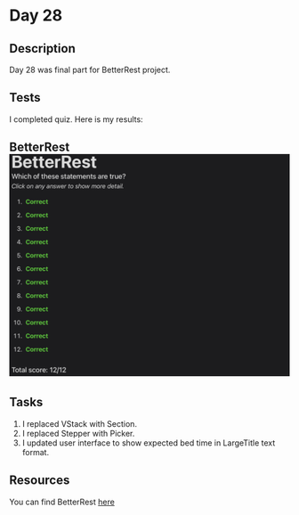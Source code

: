 # Day 28

## Description

Day 28 was final part for BetterRest project.

## Tests

I completed quiz.
Here is my results:

**BetterRest**
![BetterRest tests result](/Resources/Day_28/Results/BetterRest.png)
------

## Tasks

1. I replaced VStack with Section.
2. I replaced Stepper with Picker.
3. I updated user interface to show expected bed time in LargeTitle text format.

## Resources

You can find BetterRest [here](/Sources/BetterRest/)